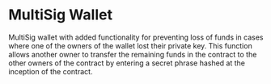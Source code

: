 # MultiSig Wallet

MultiSig wallet with added functionality for preventing loss of funds in cases where one of the owners of the wallet lost their private key. This function allows another owner to transfer the remaining funds in the contract to the other owners of the contract by entering a secret phrase hashed at the inception of the contract. 


